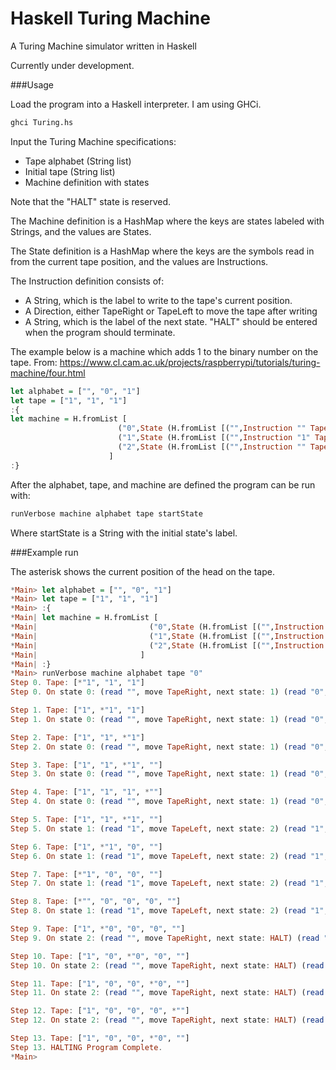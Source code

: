 # Haskell Turing Machine
A Turing Machine simulator written in Haskell

Currently under development.

###Usage

Load the program into a Haskell interpreter. I am using GHCi.

```sh
ghci Turing.hs
```

Input the Turing Machine specifications:
- Tape alphabet (String list)
- Initial tape (String list)
- Machine definition with states

Note that the "HALT" state is reserved.

The Machine definition is a HashMap where the keys are states labeled with Strings, and the values are States.

The State definition is a HashMap where the keys are the symbols read in from the current tape position, and the values are Instructions.

The Instruction definition consists of:
- A String, which is the label to write to the tape's current position.
- A Direction, either TapeRight or TapeLeft to move the tape after writing
- A String, which is the label of the next state. "HALT" should be entered when the program should terminate.


The example below is a machine which adds 1 to the binary number on the tape. From: https://www.cl.cam.ac.uk/projects/raspberrypi/tutorials/turing-machine/four.html

```haskell
let alphabet = ["", "0", "1"]
let tape = ["1", "1", "1"]
:{
let machine = H.fromList [
                        ("0",State (H.fromList [("",Instruction "" TapeRight "1"), ("0",Instruction "0" TapeLeft "0"), ("1",Instruction "1" TapeLeft "0")])),
                        ("1",State (H.fromList [("",Instruction "1" TapeLeft "2"), ("0",Instruction "1" TapeRight "2"), ("1",Instruction "0" TapeRight "1")])),
                        ("2",State (H.fromList [("",Instruction "" TapeRight "HALT"), ("0",Instruction "0" TapeLeft "2"), ("1",Instruction "1" TapeLeft "2")]))
                      ]
:}
```

After the alphabet, tape, and machine are defined the program can be run with:

```haskell
runVerbose machine alphabet tape startState
```

Where startState is a String with the initial state's label.

###Example run

The asterisk shows the current position of the head on the tape.

```haskell
*Main> let alphabet = ["", "0", "1"]
*Main> let tape = ["1", "1", "1"]
*Main> :{
*Main| let machine = H.fromList [
*Main|                         ("0",State (H.fromList [("",Instruction "" TapeRight "1"), ("0",Instruction "0" TapeLeft "0"), ("1",Instruction "1" TapeLeft "0")])),
*Main|                         ("1",State (H.fromList [("",Instruction "1" TapeLeft "2"), ("0",Instruction "1" TapeRight "2"), ("1",Instruction "0" TapeRight "1")])),
*Main|                         ("2",State (H.fromList [("",Instruction "" TapeRight "HALT"), ("0",Instruction "0" TapeLeft "2"), ("1",Instruction "1" TapeLeft "2")]))
*Main|                       ]
*Main| :}
*Main> runVerbose machine alphabet tape "0"
Step 0. Tape: [*"1", "1", "1"]
Step 0. On state 0: (read "", move TapeRight, next state: 1) (read "0", move TapeLeft, next state: 0) (read "1", move TapeLeft, next state: 0)

Step 1. Tape: ["1", *"1", "1"]
Step 1. On state 0: (read "", move TapeRight, next state: 1) (read "0", move TapeLeft, next state: 0) (read "1", move TapeLeft, next state: 0)

Step 2. Tape: ["1", "1", *"1"]
Step 2. On state 0: (read "", move TapeRight, next state: 1) (read "0", move TapeLeft, next state: 0) (read "1", move TapeLeft, next state: 0)

Step 3. Tape: ["1", "1", *"1", ""]
Step 3. On state 0: (read "", move TapeRight, next state: 1) (read "0", move TapeLeft, next state: 0) (read "1", move TapeLeft, next state: 0)

Step 4. Tape: ["1", "1", "1", *""]
Step 4. On state 0: (read "", move TapeRight, next state: 1) (read "0", move TapeLeft, next state: 0) (read "1", move TapeLeft, next state: 0)

Step 5. Tape: ["1", "1", *"1", ""]
Step 5. On state 1: (read "1", move TapeLeft, next state: 2) (read "1", move TapeRight, next state: 2) (read "0", move TapeRight, next state: 1)

Step 6. Tape: ["1", *"1", "0", ""]
Step 6. On state 1: (read "1", move TapeLeft, next state: 2) (read "1", move TapeRight, next state: 2) (read "0", move TapeRight, next state: 1)

Step 7. Tape: [*"1", "0", "0", ""]
Step 7. On state 1: (read "1", move TapeLeft, next state: 2) (read "1", move TapeRight, next state: 2) (read "0", move TapeRight, next state: 1)

Step 8. Tape: [*"", "0", "0", "0", ""]
Step 8. On state 1: (read "1", move TapeLeft, next state: 2) (read "1", move TapeRight, next state: 2) (read "0", move TapeRight, next state: 1)

Step 9. Tape: ["1", *"0", "0", "0", ""]
Step 9. On state 2: (read "", move TapeRight, next state: HALT) (read "0", move TapeLeft, next state: 2) (read "1", move TapeLeft, next state: 2)

Step 10. Tape: ["1", "0", *"0", "0", ""]
Step 10. On state 2: (read "", move TapeRight, next state: HALT) (read "0", move TapeLeft, next state: 2) (read "1", move TapeLeft, next state: 2)

Step 11. Tape: ["1", "0", "0", *"0", ""]
Step 11. On state 2: (read "", move TapeRight, next state: HALT) (read "0", move TapeLeft, next state: 2) (read "1", move TapeLeft, next state: 2)

Step 12. Tape: ["1", "0", "0", "0", *""]
Step 12. On state 2: (read "", move TapeRight, next state: HALT) (read "0", move TapeLeft, next state: 2) (read "1", move TapeLeft, next state: 2)

Step 13. Tape: ["1", "0", "0", *"0", ""]
Step 13. HALTING Program Complete.
*Main>
```
